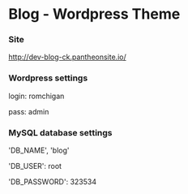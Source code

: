 # Blog - Wordpress Theme

### Site
http://dev-blog-ck.pantheonsite.io/

### Wordpress settings
login: romchigan

pass: admin

### MySQL database settings
'DB_NAME', 'blog'

'DB_USER': root

'DB_PASSWORD': 323534